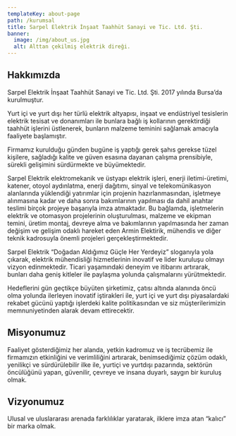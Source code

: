 ```yaml
---
templateKey: about-page
path: /kurumsal
title: Sarpel Elektrik İnşaat Taahhüt Sanayi ve Tic. Ltd. Şti.
banner:
  image: /img/about_us.jpg
  alt: Alttan çekilmiş elektrik direği.
---
```

## Hakkımızda

Sarpel Elektrik İnşaat Taahhüt Sanayi ve Tic. Ltd. Şti. 2017 yılında Bursa’da kurulmuştur.

Yurt içi ve yurt dışı her türlü elektrik altyapısı, inşaat ve endüstriyel tesislerin elektrik tesisat ve donanımları ile bunlara bağlı iş kollarının gerektirdiği taahhüt işlerini üstlenerek, bunların malzeme teminini sağlamak amacıyla faaliyete başlamıştır.

Firmamız kurulduğu günden bugüne iş yaptığı gerek şahıs gerekse tüzel kişilere, sağladığı kalite ve güven esasına dayanan çalışma prensibiyle, sürekli gelişimini sürdürmekte ve büyümektedir.

Sarpel Elektrik elektromekanik ve üstyapı elektrik işleri, enerji iletimi-üretimi, katener, otoyol aydınlatma, enerji dağıtımı, sinyal ve telekomünikasyon alanlarında yüklendiği yatırımlar için projenin hazırlanmasından, işletmeye alınmasına kadar ve daha sonra bakımlarının yapılması da dahil anahtar teslimi birçok projeye başarıyla imza atmaktadır. Bu bağlamda, işletmelerin elektrik ve otomasyon projelerinin oluşturulması, malzeme ve ekipman temini, üretim montaj, devreye alma ve bakımlarının yapılmasında her zaman değişim ve gelişim odaklı hareket eden Armin Elektirik, mühendis ve diğer teknik kadrosuyla önemli projeleri gerçekleştirmektedir.

Sarpel Elektrik “Doğadan Aldığımız Güçle Her Yerdeyiz” sloganıyla yola çıkarak, elektrik mühendisliği hizmetlerinin inovatif ve lider kuruluşu olmayı vizyon edinmektedir. Ticari yaşamındaki deneyim ve itibarını artırarak, bunları daha geniş kitleler ile paylaşma yolunda çalışmalarını yürütmektedir.

Hedeflerini gün geçtikçe büyüten şirketimiz, çatısı altında alanında öncü olma yolunda ilerleyen inovatif iştirakleri ile, yurt içi ve yurt dışı piyasalardaki rekabet gücünü yaptığı işlerdeki kalite politikasından ve siz müşterilerimizin memnuniyetinden alarak devam ettirecektir.

## Misyonumuz

Faaliyet gösterdiğimiz her alanda, yetkin kadromuz ve iş tecrübemiz ile firmamızın etkinliğini ve verimliliğini artırarak, benimsediğimiz çözüm odaklı, yenilikçi ve sürdürülebilir ilke ile, yurtiçi ve yurtdışı pazarında, sektörün öncülüğünü yapan, güvenilir, çevreye ve insana duyarlı, saygın bir kuruluş olmak.

## Vizyonumuz

Ulusal ve uluslararası arenada farklılıklar yaratarak, ilklere imza atan “kalıcı” bir marka olmak.